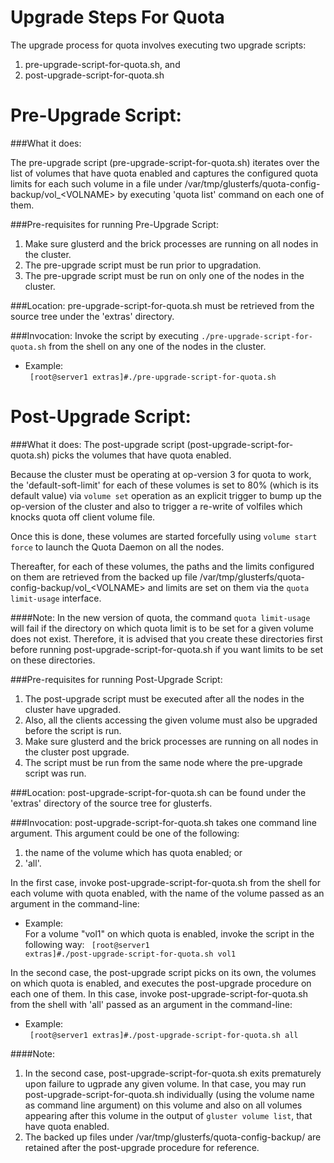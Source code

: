Upgrade Steps For Quota
=======================

The upgrade process for quota involves executing two upgrade scripts:   
1. pre-upgrade-script-for-quota.sh, and   
2. post-upgrade-script-for-quota.sh

Pre-Upgrade Script:
==================

###What it does:

The pre-upgrade script (pre-upgrade-script-for-quota.sh) iterates over the list of volumes that have quota enabled and captures the configured quota limits for each such volume in a file under /var/tmp/glusterfs/quota-config-backup/vol_&lt;VOLNAME&gt; by executing 'quota list' command on each one of them.

###Pre-requisites for running Pre-Upgrade Script:

1. Make sure glusterd and the brick processes are running on all nodes in the cluster.
2. The pre-upgrade script must be run prior to upgradation.
3. The pre-upgrade script must be run on only one of the nodes in the cluster.

###Location:
pre-upgrade-script-for-quota.sh must be retrieved from the source tree under the 'extras' directory.

###Invocation:
Invoke the script by executing `./pre-upgrade-script-for-quota.sh` from the shell on any one of the nodes in the cluster.

* Example:   
  <code>
  [root@server1 extras]#./pre-upgrade-script-for-quota.sh
  </code>

Post-Upgrade Script:
===================

###What it does:
The post-upgrade script (post-upgrade-script-for-quota.sh)  picks the volumes that have quota enabled.

Because the cluster must be operating at op-version 3 for quota to work, the 'default-soft-limit' for each of these volumes is set to 80% (which is its default value) via `volume set` operation as an explicit trigger to bump up the op-version of the cluster and also to trigger a re-write of volfiles which knocks quota off client volume file.

Once this is done, these volumes are started forcefully using `volume start force` to launch the Quota Daemon on all the nodes.

Thereafter, for each of these volumes, the paths and the limits configured on them are retrieved from the backed up file /var/tmp/glusterfs/quota-config-backup/vol_&lt;VOLNAME&gt; and limits are set on them via the `quota limit-usage` interface.

####Note:
In the new version of quota, the command `quota limit-usage` will fail if the directory on which quota limit is to be set for a given volume does not exist. Therefore, it is advised that you create these directories first before running post-upgrade-script-for-quota.sh if you want limits to be set on these directories.

###Pre-requisites for running Post-Upgrade Script:
1. The post-upgrade script must be executed after all the nodes in the cluster have upgraded.
2. Also, all the clients accessing the given volume must also be upgraded before the script is run.
3. Make sure glusterd and the brick processes are running on all nodes in the cluster post upgrade.
4. The script must be run from the same node where the pre-upgrade script was run.


###Location:
post-upgrade-script-for-quota.sh can be found under the 'extras' directory of the source tree for glusterfs.

###Invocation:
post-upgrade-script-for-quota.sh takes one command line argument. This argument could be one of the following:
1. the name of the volume which has quota enabled; or
2. 'all'.

In the first case, invoke post-upgrade-script-for-quota.sh from the shell for each volume with quota enabled, with the name of the volume passed as an argument in the command-line:

* Example:   
  For a volume "vol1" on which quota is enabled, invoke the script in the following way:
  <code>
  [root@server1 extras]#./post-upgrade-script-for-quota.sh vol1
  </code>

In the second case, the post-upgrade script picks on its own, the volumes on which quota is enabled, and executes the post-upgrade procedure on each one of them. In this case, invoke post-upgrade-script-for-quota.sh from the shell with 'all' passed as an argument in the command-line:

* Example:   
  <code>
  [root@server1 extras]#./post-upgrade-script-for-quota.sh all
  </code>

####Note:
1. In the second case, post-upgrade-script-for-quota.sh exits prematurely upon failure to ugprade any given volume. In that case, you may run post-upgrade-script-for-quota.sh individually (using the volume name as command line argument) on this volume and also on all volumes appearing after this volume in the output of `gluster volume list`, that have quota enabled.
2. The backed up files under /var/tmp/glusterfs/quota-config-backup/ are retained after the post-upgrade procedure for reference.
